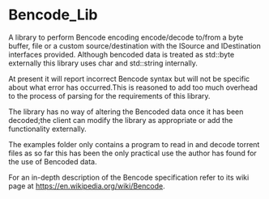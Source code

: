 # Bencode_Lib

A library to perform Bencode encoding encode/decode to/from
a byte buffer, file or a custom source/destination with the
ISource and IDestination interfaces provided. Although bencoded 
data is treated as std::byte externally this library uses char 
and std::string internally.

At present it will report incorrect Bencode syntax but will not be
specific about what error has occurred.This is reasoned to add too 
much overhead to the process of parsing for the requirements of this 
library. 

The library has no way of altering the Bencoded data once it has been 
decoded;the client can modify the library as appropriate or add the 
functionality externally.

The examples folder only contains a program to read in and decode 
torrent files as so far this has been the only practical use the 
author has found for the use of Bencoded data.

For an in-depth description of the Bencode specification refer 
to its wiki page at https://en.wikipedia.org/wiki/Bencode.